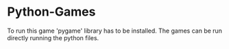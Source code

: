 # Python-Games
To run this game 'pygame' library has to be installed.
The games can be run directly running the python files.

